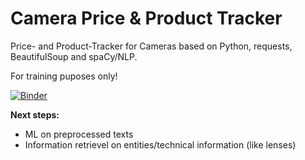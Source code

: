 # Camera Price & Product Tracker

Price- and Product-Tracker for Cameras based on Python, requests, BeautifulSoup and spaCy/NLP.

For training puposes only!

[![Binder](https://mybinder.org/badge_logo.svg)](https://mybinder.org/v2/gh/JaninaBistron/PriceTracker/main?labpath=PriceTracker.ipynb)

**Next steps:**
- ML on preprocessed texts
- Information retrievel on entities/technical information (like lenses)
